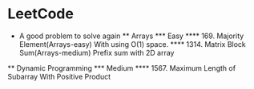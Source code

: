 # LeetCode

* A good problem to solve again
** Arrays
*** Easy
**** 169. Majority Element(Arrays-easy) With using O(1) space.
**** 1314. Matrix Block Sum(Arrays-medium) Prefix sum with 2D array

** Dynamic Programming
*** Medium
**** 1567. Maximum Length of Subarray With Positive Product

